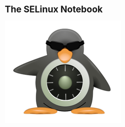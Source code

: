 <!-- %STYLESTART%(text-align:center;) -->

<!-- %STYLESTART%(font-size:400%) -->
# The SELinux Notebook
<!-- %STYLEEND% -->

<!-- %STYLESTART%(display:block;margin-left:auto;margin-right:auto;padding:2em) -->
![](./images/selinux-penguin.png)
<!-- %STYLEEND% -->

**<!-- %DATE% -->**
<!-- %GITHEAD% -->

<!-- %STYLEEND% -->

<!-- %PAGEBREAK% -->
